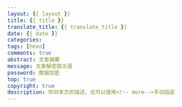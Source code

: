 ```yaml
---
layout: {{ layout }}
title: {{ title }}
translate_title: {{ translate_title }}
date: {{ date }}
categories:
tags: [hexo]
comments: true
abstract: 文章摘要
message: 文章解密提示语
password: 数据加密
top: true
copyright: true
description: 你对本页的描述，也可以使用<!-- more-->手动指定
---
```

